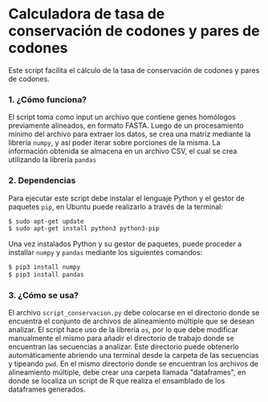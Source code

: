 # Calculadora de tasa de conservación de codones y pares de codones

Este script facilita el cálculo de la tasa de conservación de codones y pares de codones. 

### 1. ¿Cómo funciona?

El script toma como input un archivo que contiene genes homólogos previamente alineados, en formato FASTA. Luego de un procesamiento mínimo del archivo para extraer los datos, se crea una matriz mediante la librería `numpy`, y así poder iterar sobre porciones de la misma. La información obtenida se almacena en un archivo CSV, el cual se crea utilizando la librería `pandas`

### 2. Dependencias

Para ejecutar este script debe instalar el lenguaje Python y el gestor de paquetes `pip`, en Ubuntu puede realizarlo a través de la terminal:
```bash
$ sudo apt-get update
$ sudo apt-get install python3 python3-pip
```
Una vez instalados Python y su gestor de paquetes, puede proceder a installar `numpy` y `pandas` mediante los siguientes comandos: 
```bash
$ pip3 install numpy
$ pip3 install pandas
```

### 3. ¿Cómo se usa?
El archivo `script_conservacion.py` debe colocarse en el directorio donde se encuentra el conjunto de archivos de alineamiento múltiple que se desean analizar. El script hace uso de la librería `os`, por lo que debe modificar manualmente el mismo para añadir el directorio de trabajo donde se encuentran las secuencias a analizar. Este directorio puede obtenerlo automáticamente abriendo una terminal desde la carpeta de las secuencias y tipeando `pwd`. En el mismo directorio donde se encuentran los archivos de alineamiento múltiple, debe crear una carpeta llamada "dataframes", en donde se localiza un script de R que realiza el ensamblado de los dataframes generados.
